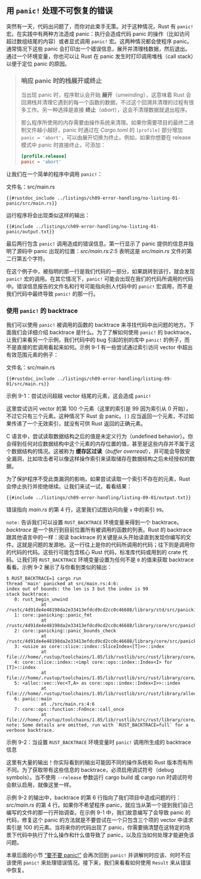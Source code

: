 ## 用 `panic!` 处理不可恢复的错误

<!-- https://github.com/rust-lang/book/blob/main/src/ch09-01-unrecoverable-errors-with-panic.md -->
<!-- commit dac5234891dbdbf88ea2d4e35e80a8ba8b67e48c -->

突然有一天，代码出问题了，而你对此束手无策。对于这种情况，Rust 有 `panic!`宏。在实践中有两种方法造成 panic：执行会造成代码 panic 的操作（比如访问超过数组结尾的内容）或者显式调用 `panic!` 宏。这两种情况都会使程序 panic。通常情况下这些 panic 会打印出一个错误信息，展开并清理栈数据，然后退出。通过一个环境变量，你也可以让 Rust 在 panic 发生时打印调用堆栈（call stack）以便于定位 panic 的原因。

> ### 响应 panic 时的栈展开或终止
>
> 当出现 panic 时，程序默认会开始 **展开**（*unwinding*），这意味着 Rust 会回溯栈并清理它遇到的每一个函数的数据，不过这个回溯并清理的过程有很多工作。另一种选择是直接 **终止**（*abort*），这会不清理数据就退出程序。
>
> 那么程序所使用的内存需要由操作系统来清理。如果你需要项目的最终二进制文件越小越好，panic 时通过在 *Cargo.toml* 的 `[profile]` 部分增加 `panic = 'abort'`，可以由展开切换为终止。例如，如果你想要在 release 模式中 panic 时直接终止，可添加：
>
> ```toml
> [profile.release]
> panic = 'abort'
> ```

让我们在一个简单的程序中调用 `panic!`：

<span class="filename">文件名：src/main.rs</span>

```rust,should_panic,panics
{{#rustdoc_include ../listings/ch09-error-handling/no-listing-01-panic/src/main.rs}}
```

运行程序将会出现类似这样的输出：

```console
{{#include ../listings/ch09-error-handling/no-listing-01-panic/output.txt}}
```

最后两行包含 `panic!` 调用造成的错误信息。第一行显示了 panic 提供的信息并指明了源码中 panic 出现的位置：*src/main.rs:2:5* 表明这是 *src/main.rs* 文件的第二行第五个字符。

在这个例子中，被指明的那一行是我们代码的一部分，如果跳转到该行，就会发现 `panic!` 宏的调用。在其它情况下，`panic!` 可能会出现在我们的代码所调用的代码中。错误信息报告的文件名和行号可能指向别人代码中的 `panic!` 宏调用，而不是我们代码中最终导致 `panic!` 的那一行。

### 使用 `panic!` 的 backtrace


我们可以使用 `panic!` 被调用的函数的 backtrace 来寻找代码中出问题的地方。下面我们会详细介绍 backtrace 是什么。为了了解如何使用 `panic!` 的 backtrace，让我们来看另一个示例，我们代码中的 bug 引起的别的库中 `panic!` 的例子，而不是直接的宏调用看起来如何。示例 9-1 有一些尝试通过索引访问 vector 中超出有效范围元素的例子：

<span class="filename">文件名：src/main.rs</span>

```rust,should_panic,panics
{{#rustdoc_include ../listings/ch09-error-handling/listing-09-01/src/main.rs}}
```

<span class="caption">示例 9-1：尝试访问超越 vector 结尾的元素，这会造成 `panic!`</span>

这里尝试访问 vector 的第 100 个元素（这里的索引是 99 因为索引从 0 开始），不过它只有三个元素。这种情况下 Rust 会 panic。`[]` 应当返回一个元素，不过如果传递了一个无效索引，就没有可供 Rust 返回的正确元素。

C 语言中，尝试读取数据结构之后的值是未定义行为（undefined behavior）。你会得到任何对应数据结构中这个元素的内存位置的值，甚至是这些内存并不属于这个数据结构的情况。这被称为 **缓存区过读**（*buffer overread*），并可能会导致安全漏洞，比如攻击者可以像这样操作索引来读取储存在数据结构之后未经授权的数据。

为了保护程序不受此类漏洞的影响，如果尝试读取一个索引不存在的元素，Rust 会停止执行并拒绝继续。让我们来试一试，看看结果：

```console
{{#include ../listings/ch09-error-handling/listing-09-01/output.txt}}
```

错误指向 *main.rs* 的第 4 行，这里我们试图访问向量 `v` 中的索引 `99`。


`note:` 告诉我们可以设置 `RUST_BACKTRACE` 环境变量来得到一个 backtrace。*backtrace* 是一个执行到目前位置所有被调用的函数的列表。Rust 的 backtrace 跟其他语言中的一样：阅读 backtrace 的关键是从头开始读直到发现你编写的文件。这就是问题的发源地。这一行往上是你的代码所调用的代码；往下则是调用你的代码的代码。这些行可能包含核心 Rust 代码，标准库代码或用到的 crate 代码。让我们将 `RUST_BACKTRACE` 环境变量设置为任何不是 `0` 的值来获取 backtrace 看看。示例 9-2 展示了与你看到类似的输出：

```console
$ RUST_BACKTRACE=1 cargo run
thread 'main' panicked at src/main.rs:4:6:
index out of bounds: the len is 3 but the index is 99
stack backtrace:
   0: rust_begin_unwind
             at /rustc/4d91de4e48198da2e33413efdcd9cd2cc0c46688/library/std/src/panicking.rs:692:5
   1: core::panicking::panic_fmt
             at /rustc/4d91de4e48198da2e33413efdcd9cd2cc0c46688/library/core/src/panicking.rs:75:14
   2: core::panicking::panic_bounds_check
             at /rustc/4d91de4e48198da2e33413efdcd9cd2cc0c46688/library/core/src/panicking.rs:273:5
   3: <usize as core::slice::index::SliceIndex<[T]>>::index
             at file:///home/.rustup/toolchains/1.85/lib/rustlib/src/rust/library/core/src/slice/index.rs:274:10
   4: core::slice::index::<impl core::ops::index::Index<I> for [T]>::index
             at file:///home/.rustup/toolchains/1.85/lib/rustlib/src/rust/library/core/src/slice/index.rs:16:9
   5: <alloc::vec::Vec<T,A> as core::ops::index::Index<I>>::index
             at file:///home/.rustup/toolchains/1.85/lib/rustlib/src/rust/library/alloc/src/vec/mod.rs:3361:9
   6: panic::main
             at ./src/main.rs:4:6
   7: core::ops::function::FnOnce::call_once
             at file:///home/.rustup/toolchains/1.85/lib/rustlib/src/rust/library/core/src/ops/function.rs:250:5
note: Some details are omitted, run with `RUST_BACKTRACE=full` for a verbose backtrace.
```

<span class="caption">示例 9-2：当设置 `RUST_BACKTRACE` 环境变量时 `panic!` 调用所生成的 backtrace 信息</span>

这里有大量的输出！你实际看到的输出可能因不同的操作系统和 Rust 版本而有所不同。为了获取带有这些信息的 backtrace，必须启用调试符号（debug symbols）。当不使用 `--release` 参数运行 cargo build 或 cargo run 时调试符号会默认启用，就像这里一样。

示例 9-2 的输出中，backtrace 的第 6 行指向了我们项目中造成问题的行：*src/main.rs* 的第 4 行。如果你不希望程序 panic，就应当从第一个提到我们自己编写的文件的那一行开始调查。在示例 9-1 中，我们故意编写了会导致 panic 的代码，修复这个 panic 的方法就是不要尝试在一个只包含三个项的 vector 中请求索引是 100 的元素。当将来你的代码出现了 panic，你需要搞清楚在这特定的场景下代码中执行了什么操作和什么值导致了 panic，以及应当如何处理才能避免该问题。

本章后面的小节 [“要不要 panic!”][to-panic-or-not-to-panic] 会再次回到 `panic!` 并讲解何时应该、何时不应该使用 `panic!` 来处理错误情况。接下来，我们来看看如何使用 `Result` 来从错误中恢复。

[to-panic-or-not-to-panic]:
ch09-03-to-panic-or-not-to-panic.html#要不要-panic
